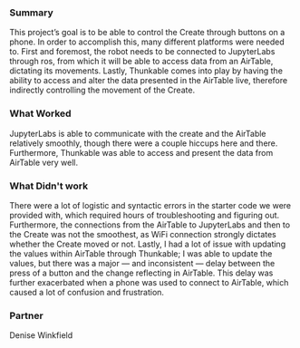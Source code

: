 ### Summary
This project’s goal is to be able to control the Create through buttons on a phone. In order to accomplish this, many different platforms were needed to. First and foremost, the robot needs to be connected to JupyterLabs through ros, from which it will be able to access data from an AirTable, dictating its movements. Lastly, Thunkable comes into play by having the ability to access and alter the data presented in the AirTable live, therefore indirectly controlling the movement of the Create.

### What Worked
JupyterLabs is able to communicate with the create and the AirTable relatively smoothly, though there were a couple hiccups here and there. Furthermore, Thunkable was able to access and present the data from AirTable very well.

### What Didn't work
There were a lot of logistic and syntactic errors in the starter code we were provided with, which required hours of troubleshooting and figuring out. Furthermore, the connections from the AirTable to JupyterLabs and then to the Create was not the smoothest, as WiFi connection strongly dictates whether the Create moved or not. Lastly, I had a lot of issue with updating the values within AirTable through Thunkable; I was able to update the values, but there was a major — and inconsistent — delay between the press of a button and the change reflecting in AirTable. This delay was further exacerbated when a phone was used to connect to AirTable, which caused a lot of confusion and frustration.

### Partner
Denise Winkfield
